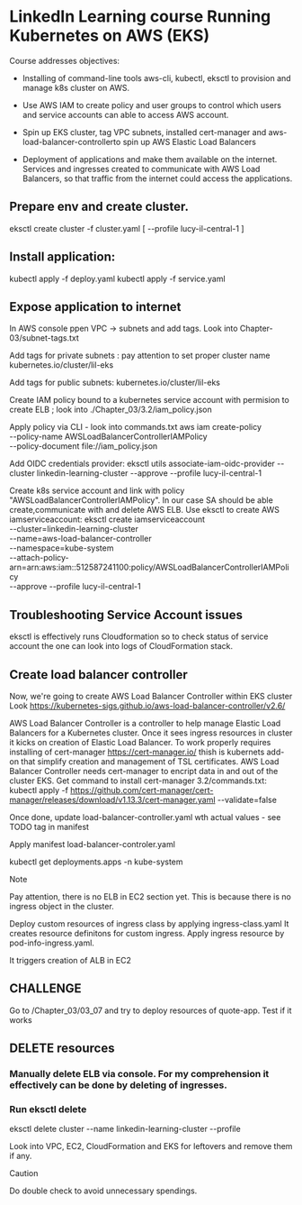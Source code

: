 # LinkedIn Learning course Running Kubernetes on AWS (EKS)

Course addresses objectives: 
- Installing of command-line tools
   aws-cli, kubectl, eksctl
to provision and manage k8s cluster on AWS.

- Use AWS IAM to create policy and user groups to control which users and service accounts can able to access AWS account.

- Spin up EKS cluster, tag VPC subnets,
 installed cert-manager and aws-load-balancer-controllerto spin up AWS Elastic Load Balancers

- Deployment of applications and make them available on the internet. Services and ingresses created to communicate with  AWS Load Balancers, so that traffic from the internet could access the applications. 


## Prepare env and create cluster.

eksctl create cluster -f cluster.yaml [ --profile lucy-il-central-1 ] 


## Install application:
kubectl apply -f deploy.yaml
kubectl apply -f service.yaml


## Expose application to internet

In AWS console ppen VPC -> subnets and add tags.  Look into Chapter-03/subnet-tags.txt

Add tags for private subnets :  pay attention to set proper cluster name
kubernetes.io/cluster/lil-eks

Add tags for public subnets: 
kubernetes.io/cluster/lil-eks


Create IAM policy bound to a kubernetes service account
with permision to create ELB ; look into ./Chapter_03/3.2/iam_policy.json

Apply policy via CLI - look into  commands.txt 
  aws iam create-policy \
    --policy-name AWSLoadBalancerControllerIAMPolicy \
    --policy-document file://iam_policy.json

Add OIDC credentials provider:
eksctl utils associate-iam-oidc-provider --cluster linkedin-learning-cluster --approve --profile lucy-il-central-1

Create k8s service account and link with policy "AWSLoadBalancerControllerIAMPolicy". In our case SA should be able create,communicate with and delete AWS ELB.
Use eksctl to create AWS iamserviceaccount:
eksctl create iamserviceaccount \
--cluster=linkedin-learning-cluster  \
    --name=aws-load-balancer-controller \
    --namespace=kube-system \
    --attach-policy-arn=arn:aws:iam::512587241100:policy/AWSLoadBalancerControllerIAMPolicy \
    --approve --profile lucy-il-central-1


## Troubleshooting  Service Account issues
eksctl is effectively runs Cloudformation 
so to check status of service account the one can look into logs of CloudFormation stack.

## Create load balancer controller
Now, we're going to create AWS Load Balancer Controller within EKS cluster
Look https://kubernetes-sigs.github.io/aws-load-balancer-controller/v2.6/

AWS Load Balancer Controller is a controller to help manage Elastic Load Balancers for a Kubernetes cluster. Once it sees ingress resources in cluster it kicks on creation of Elastic Load Balancer.
To work properly requires installing of cert-manager https://cert-manager.io/ thish is kubernets add-on that simplify creation and management of TSL certificates.
AWS Load Balancer Controller needs cert-manager to encript data in and out of the cluster EKS.
Get command to install cert-manager 3.2/commands.txt:
kubectl apply -f https://github.com/cert-manager/cert-manager/releases/download/v1.13.3/cert-manager.yaml --validate=false

Once done, update  load-balancer-controller.yaml wth actual values - see TODO tag in manifest

Apply manifest load-balancer-controler.yaml

kubectl get deployments.apps -n kube-system

> [!NOTE]
> Pay attention, there is no ELB in EC2 section yet. This is because there is no ingress object in the cluster.

Deploy custom resources of ingress class by applying ingress-class.yaml
It creates resource definitons for custom ingress.
Apply ingress resource by pod-info-ingress.yaml. 

It triggers creation of ALB in EC2

## CHALLENGE
Go to /Chapter_03/03_07 and try to deploy resources of quote-app. 
Test if it works



## DELETE resources

### Manually delete ELB via console. For my comprehension it effectively can be done by deleting of ingresses.

### Run eksctl delete
eksctl delete cluster --name linkedin-learning-cluster --profile <admin-profile>

Look into VPC, EC2, CloudFormation and EKS for leftovers and remove them if any.

> [!CAUTION]
> Do double check to avoid unnecessary spendings.




